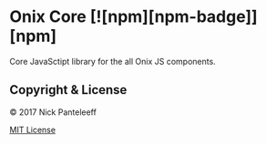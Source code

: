 # Onix Core [![npm][npm-badge]][npm]

Core JavaSctipt library for the all Onix JS components.

## Copyright & License

© 2017 Nick Panteleeff

[MIT License](/LICENSE)
